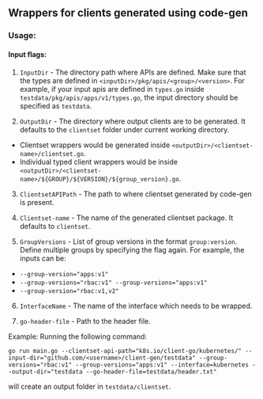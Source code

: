 ## Wrappers for clients generated using code-gen

### Usage:

#### Input flags:

1. `InputDir` - The directory path where APIs are defined. Make sure that the types are defined in `<inputDir>/pkg/apis/<group>/<version>`. For example, if your input apis are defined in `types.go` inside `testdata/pkg/apis/apps/v1/types.go`, the input directory should be specified as `testdata`.

2. `OutputDir` - The directory where output clients are to be generated. It defaults to the `clientset` folder under current working directory.
- Clientset wrappers would be generated inside `<outputDir>/<clientset-name>/clientset.go`.
- Individual typed client wrappers would be inside `<outputDir>/<clientset-name>/${GROUP}/${VERSION}/${group_version}.go`.

3. `ClientsetAPIPath` - The path to where clientset generated by code-gen is present.

4. `Clientset-name` - The name of the generated clientset package. It defaults to `clientset`.

5. `GroupVersions` - List of group versions in the format `group:version`. Define multiple groups by specifying the flag again. For example, the inputs can be: 
- `--group-version="apps:v1"`
- `--group-versions="rbac:v1" --group-versions="apps:v1"`
- `--group-version="rbac:v1,v2"`

6. `InterfaceName` - The name of the interface which needs to be wrapped.

7. `go-header-file` - Path to the header file.

Example:
Running the following command:

```
go run main.go --clientset-api-path="k8s.io/client-go/kubernetes/" --input-dir="github.com/<username>/client-gen/testdata" --group-versions="rbac:v1" --group-versions="apps:v1" --interface=kubernetes --output-dir="testdata --go-header-file=testdata/header.txt"
```

will create an output folder in `testdata/clientset`.
